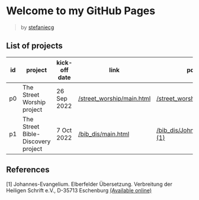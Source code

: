 # Welcome to my GitHub Pages

> by [stefaniecg](mailto:stefaniecg@icloud.com)

## List of projects

| id  | project                            | kick-off date | link                                                   | pdf                                                                     |
| --- | ---------------------------------- | ------------- | ------------------------------------------------------ | ----------------------------------------------------------------------- |
| p0  | The Street Worship project         | 26 Sep 2022   | [/street_worship/main.html](/street_worship/main.html) | [/street_worship/main.pdf](/street_worship/main.pdf)                    |
| p1  | The Street Bible-Discovery project | 7 Oct 2022    | [/bib_dis/main.html](/bib_dis/main.html)               | [/bib_dis/John_Gospel.pdf](/bib_dis/John_Gospel.pdf) [(1)](#references) |

## References

[1] Johannes-Evangelium. Elberfelder Übersetzung. Verbreitung der Heiligen Schrift e.V., D-35713 Eschenburg [(Available online)](https://www.vdhs.de/index.php?shop.article.884&tax=11357)
